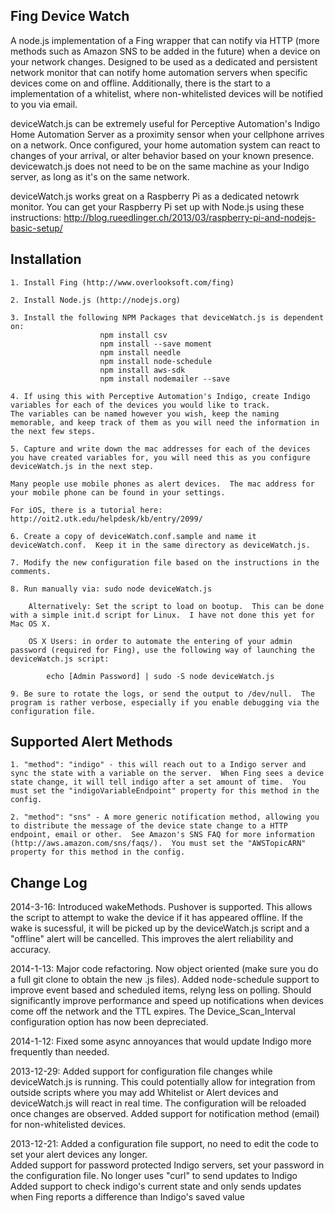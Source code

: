 Fing Device Watch
---
A node.js implementation of a Fing wrapper that can notify via HTTP (more methods such as Amazon SNS to be added in the future) when a device on your network changes. Designed to be used as a dedicated and persistent network monitor that can notify home automation servers when specific devices come on and offline.  Additionally, there is the start to a implementation of a whitelist, where non-whitelisted devices will be notified to you via email.

deviceWatch.js can be extremely useful for Perceptive Automation's Indigo Home Automation Server as a proximity sensor when your cellphone arrives on a network.  Once configured, your home automation system can react to changes of your arrival, or alter behavior based on your known presence.  devicewatch.js does not need to be on the same machine as your Indigo server, as long as it's on the same network.

deviceWatch.js works great on a Raspberry Pi as a dedicated netowrk monitor.  You can get your Raspberry Pi set up with Node.js using these instructions: http://blog.rueedlinger.ch/2013/03/raspberry-pi-and-nodejs-basic-setup/

Installation
---

	1. Install Fing (http://www.overlooksoft.com/fing)

	2. Install Node.js (http://nodejs.org)

	3. Install the following NPM Packages that deviceWatch.js is dependent on: 
						npm install csv
						npm install --save moment
						npm install needle
						npm install node-schedule
						npm install aws-sdk
						npm install nodemailer --save

	4. If using this with Perceptive Automation's Indigo, create Indigo variables for each of the devices you would like to track.
	The variables can be named however you wish, keep the naming memorable, and keep track of them as you will need the information in the next few steps.

	5. Capture and write down the mac addresses for each of the devices you have created variables for, you will need this as you configure deviceWatch.js in the next step.

	Many people use mobile phones as alert devices.  The mac address for your mobile phone can be found in your settings.

	For iOS, there is a tutorial here: http://oit2.utk.edu/helpdesk/kb/entry/2099/

	6. Create a copy of deviceWatch.conf.sample and name it deviceWatch.conf.  Keep it in the same directory as deviceWatch.js.

	7. Modify the new configuration file based on the instructions in the comments.

	8. Run manually via: sudo node deviceWatch.js
	
		Alternatively: Set the script to load on bootup.  This can be done with a simple init.d script for Linux.  I have not done this yet for Mac OS X.

		OS X Users: in order to automate the entering of your admin password (required for Fing), use the following way of launching the deviceWatch.js script:
			
			echo [Admin Password] | sudo -S node deviceWatch.js

	9. Be sure to rotate the logs, or send the output to /dev/null.  The program is rather verbose, especially if you enable debugging via the configuration file.

Supported Alert Methods
---
	1. "method": "indigo" - this will reach out to a Indigo server and sync the state with a variable on the server.  When Fing sees a device state change, it will tell indigo after a set amount of time.  You must set the "indigoVariableEndpoint" property for this method in the config.

	2. "method": "sns" - A more generic notification method, allowing you to distribute the message of the device state change to a HTTP endpoint, email or other.  See Amazon's SNS FAQ for more information (http://aws.amazon.com/sns/faqs/).  You must set the "AWSTopicARN" property for this method in the config.

Change Log
---
2014-3-16: Introduced wakeMethods.  Pushover is supported.  This allows the script to attempt to wake the device if it has appeared offline.  If the wake is sucessful, it will be picked up by the deviceWatch.js script and a "offline" alert will be cancelled.  This improves the alert reliability and accuracy.

2014-1-13: Major code refactoring.  Now object oriented (make sure you do a full git clone to obtain the new .js files).  Added node-schedule support to improve event based and scheduled items, relyng less on polling.  Should significantly improve performance and speed up notifications when devices come off the network and the TTL expires.  The Device_Scan_Interval configuration option has now been depreciated.

2014-1-12: Fixed some async annoyances that would update Indigo more frequently than needed.

2013-12-29: Added support for configuration file changes while deviceWatch.js is running.  This could potentially allow for integration from outside scripts where you may add Whitelist or Alert devices and deviceWatch.js will react in real time.  The configuration will be reloaded once changes are observed.
			Added support for notification method (email) for non-whitelisted devices.
			
2013-12-21: Added a configuration file support, no need to edit the code to set your alert devices any longer.	
			Added support for password protected Indigo servers, set your password in the configuration file.
			No longer uses "curl" to send updates to Indigo
			Added support to check indigo's current state and only sends updates when Fing reports a difference than Indigo's saved value

